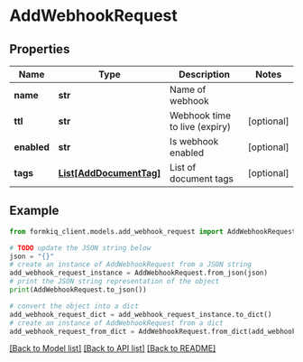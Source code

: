 # AddWebhookRequest


## Properties

Name | Type | Description | Notes
------------ | ------------- | ------------- | -------------
**name** | **str** | Name of webhook | 
**ttl** | **str** | Webhook time to live (expiry) | [optional] 
**enabled** | **str** | Is webhook enabled | [optional] 
**tags** | [**List[AddDocumentTag]**](AddDocumentTag.md) | List of document tags | [optional] 

## Example

```python
from formkiq_client.models.add_webhook_request import AddWebhookRequest

# TODO update the JSON string below
json = "{}"
# create an instance of AddWebhookRequest from a JSON string
add_webhook_request_instance = AddWebhookRequest.from_json(json)
# print the JSON string representation of the object
print(AddWebhookRequest.to_json())

# convert the object into a dict
add_webhook_request_dict = add_webhook_request_instance.to_dict()
# create an instance of AddWebhookRequest from a dict
add_webhook_request_from_dict = AddWebhookRequest.from_dict(add_webhook_request_dict)
```
[[Back to Model list]](../README.md#documentation-for-models) [[Back to API list]](../README.md#documentation-for-api-endpoints) [[Back to README]](../README.md)


